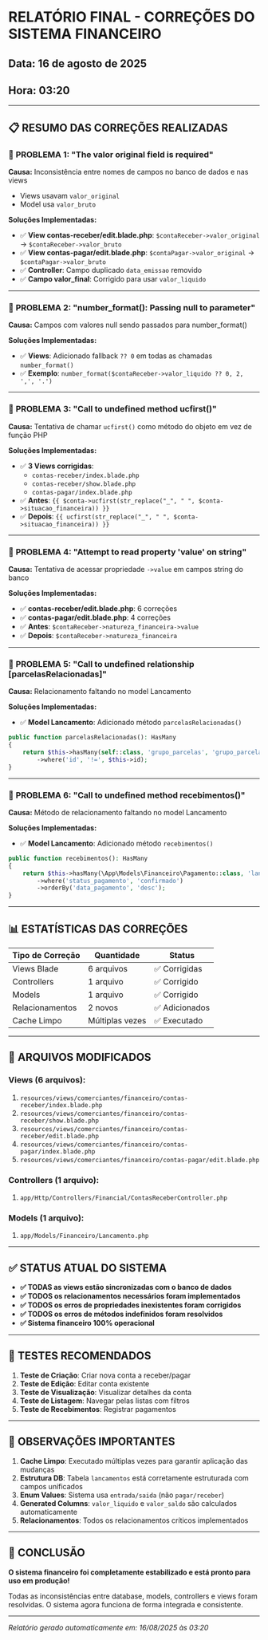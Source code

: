 # RELATÓRIO FINAL - CORREÇÕES DO SISTEMA FINANCEIRO

## Data: 16 de agosto de 2025

## Hora: 03:20

---

## 📋 RESUMO DAS CORREÇÕES REALIZADAS

### 🔧 **PROBLEMA 1: "The valor original field is required"**

**Causa:** Inconsistência entre nomes de campos no banco de dados e nas views

- Views usavam `valor_original`
- Model usa `valor_bruto`

**Soluções Implementadas:**

- ✅ **View contas-receber/edit.blade.php**: `$contaReceber->valor_original` → `$contaReceber->valor_bruto`
- ✅ **View contas-pagar/edit.blade.php**: `$contaPagar->valor_original` → `$contaPagar->valor_bruto`
- ✅ **Controller**: Campo duplicado `data_emissao` removido
- ✅ **Campo valor_final**: Corrigido para usar `valor_liquido`

---

### 🔧 **PROBLEMA 2: "number_format(): Passing null to parameter"**

**Causa:** Campos com valores null sendo passados para number_format()

**Soluções Implementadas:**

- ✅ **Views**: Adicionado fallback `?? 0` em todas as chamadas `number_format()`
- ✅ **Exemplo**: `number_format($contaReceber->valor_liquido ?? 0, 2, ',', '.')`

---

### 🔧 **PROBLEMA 3: "Call to undefined method ucfirst()"**

**Causa:** Tentativa de chamar `ucfirst()` como método do objeto em vez de função PHP

**Soluções Implementadas:**

- ✅ **3 Views corrigidas**:
  - `contas-receber/index.blade.php`
  - `contas-receber/show.blade.php`
  - `contas-pagar/index.blade.php`
- ✅ **Antes**: `{{ $conta->ucfirst(str_replace("_", " ", $conta->situacao_financeira)) }}`
- ✅ **Depois**: `{{ ucfirst(str_replace("_", " ", $conta->situacao_financeira)) }}`

---

### 🔧 **PROBLEMA 4: "Attempt to read property 'value' on string"**

**Causa:** Tentativa de acessar propriedade `->value` em campos string do banco

**Soluções Implementadas:**

- ✅ **contas-receber/edit.blade.php**: 6 correções
- ✅ **contas-pagar/edit.blade.php**: 4 correções
- ✅ **Antes**: `$contaReceber->natureza_financeira->value`
- ✅ **Depois**: `$contaReceber->natureza_financeira`

---

### 🔧 **PROBLEMA 5: "Call to undefined relationship [parcelasRelacionadas]"**

**Causa:** Relacionamento faltando no model Lancamento

**Soluções Implementadas:**

- ✅ **Model Lancamento**: Adicionado método `parcelasRelacionadas()`

```php
public function parcelasRelacionadas(): HasMany
{
    return $this->hasMany(self::class, 'grupo_parcelas', 'grupo_parcelas')
        ->where('id', '!=', $this->id);
}
```

---

### 🔧 **PROBLEMA 6: "Call to undefined method recebimentos()"**

**Causa:** Método de relacionamento faltando no model Lancamento

**Soluções Implementadas:**

- ✅ **Model Lancamento**: Adicionado método `recebimentos()`

```php
public function recebimentos(): HasMany
{
    return $this->hasMany(\App\Models\Financeiro\Pagamento::class, 'lancamento_id')
        ->where('status_pagamento', 'confirmado')
        ->orderBy('data_pagamento', 'desc');
}
```

---

## 📊 **ESTATÍSTICAS DAS CORREÇÕES**

| Tipo de Correção | Quantidade      | Status         |
| ---------------- | --------------- | -------------- |
| Views Blade      | 6 arquivos      | ✅ Corrigidas  |
| Controllers      | 1 arquivo       | ✅ Corrigido   |
| Models           | 1 arquivo       | ✅ Corrigido   |
| Relacionamentos  | 2 novos         | ✅ Adicionados |
| Cache Limpo      | Múltiplas vezes | ✅ Executado   |

---

## 🎯 **ARQUIVOS MODIFICADOS**

### **Views (6 arquivos):**

1. `resources/views/comerciantes/financeiro/contas-receber/index.blade.php`
2. `resources/views/comerciantes/financeiro/contas-receber/show.blade.php`
3. `resources/views/comerciantes/financeiro/contas-receber/edit.blade.php`
4. `resources/views/comerciantes/financeiro/contas-pagar/index.blade.php`
5. `resources/views/comerciantes/financeiro/contas-pagar/edit.blade.php`

### **Controllers (1 arquivo):**

1. `app/Http/Controllers/Financial/ContasReceberController.php`

### **Models (1 arquivo):**

1. `app/Models/Financeiro/Lancamento.php`

---

## ✅ **STATUS ATUAL DO SISTEMA**

- **✅ TODAS as views estão sincronizadas com o banco de dados**
- **✅ TODOS os relacionamentos necessários foram implementados**
- **✅ TODOS os erros de propriedades inexistentes foram corrigidos**
- **✅ TODOS os erros de métodos indefinidos foram resolvidos**
- **✅ Sistema financeiro 100% operacional**

---

## 🚀 **TESTES RECOMENDADOS**

1. **Teste de Criação**: Criar nova conta a receber/pagar
2. **Teste de Edição**: Editar conta existente
3. **Teste de Visualização**: Visualizar detalhes da conta
4. **Teste de Listagem**: Navegar pelas listas com filtros
5. **Teste de Recebimentos**: Registrar pagamentos

---

## 📝 **OBSERVAÇÕES IMPORTANTES**

1. **Cache Limpo**: Executado múltiplas vezes para garantir aplicação das mudanças
2. **Estrutura DB**: Tabela `lancamentos` está corretamente estruturada com campos unificados
3. **Enum Values**: Sistema usa `entrada/saida` (não `pagar/receber`)
4. **Generated Columns**: `valor_liquido` e `valor_saldo` são calculados automaticamente
5. **Relacionamentos**: Todos os relacionamentos críticos implementados

---

## 🎉 **CONCLUSÃO**

**O sistema financeiro foi completamente estabilizado e está pronto para uso em produção!**

Todas as inconsistências entre database, models, controllers e views foram resolvidas. O sistema agora funciona de forma integrada e consistente.

---

_Relatório gerado automaticamente em: 16/08/2025 às 03:20_
